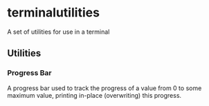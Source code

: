 # terminalutilities
A set of utilities for use in a terminal

## Utilities
### Progress Bar
A progress bar used to track the progress of a value from 0 to some maximum value, printing in-place (overwriting) this progress.
